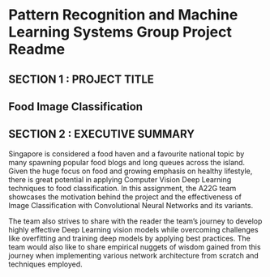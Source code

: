 # Pattern Recognition and Machine Learning Systems Group Project Readme

## SECTION 1 : PROJECT TITLE
## Food Image Classification


## SECTION 2 : EXECUTIVE SUMMARY
Singapore is considered a food haven and a favourite national topic by many spawning popular food blogs and long queues across the island. Given the huge focus on food and growing emphasis on healthy lifestyle, there is great potential in applying Computer Vision Deep Learning techniques to food classification. In this assignment, the A22G team showcases the motivation behind the project and the effectiveness of Image Classification with Convolutional Neural Networks and its variants.

The team also strives to share with the reader the team’s journey to develop highly effective Deep Learning vision models while overcoming challenges like overfitting and training deep models by applying best practices. The team would also like to share empirical nuggets of wisdom gained from this journey when implementing various network architecture from scratch and techniques employed.
